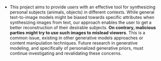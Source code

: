 * This project aims to provide users with an effective tool for synthesizing personal subjects (animals, objects) in different contexts. While general text-to-image models might be biased towards specific attributes when synthesizing images from text, our approach enables the user to get a better reconstruction of their desirable subjects. **On contrary, malicious parties might try to use such images to mislead viewers**. This is a common issue, existing in other generative models approaches or content manipulation techniques. Future research in generative modeling, and specifically of personalized generative priors, must continue investigating and revalidating these concerns.